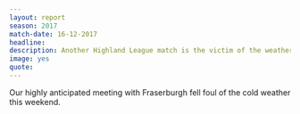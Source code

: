 ```yaml
---
layout: report
season: 2017
match-date: 16-12-2017
headline:
description: Another Highland League match is the victim of the weather
image: yes
quote:
---
```

Our highly anticipated meeting with Fraserburgh fell foul of the cold weather this weekend.
